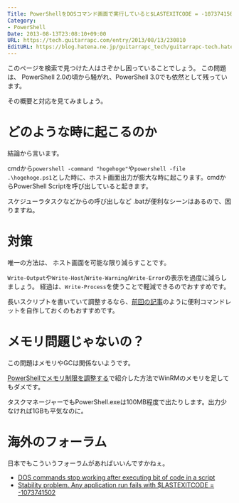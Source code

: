 ```yaml
---
Title: PowerShellをDOSコマンド画面で実行していると$LASTEXITCODE = -1073741502でが出る
Category:
- PowerShell
Date: 2013-08-13T23:08:10+09:00
URL: https://tech.guitarrapc.com/entry/2013/08/13/230810
EditURL: https://blog.hatena.ne.jp/guitarrapc_tech/guitarrapc-tech.hatenablog.com/atom/entry/6802418398340959906
---
```


<!--
Date: 2013-08-13T23:08:10+09:00
URL: https://tech.guitarrapc.com/entry/2013/08/13/230810
-->

このページを検索で見つけた人はさぞかし困っていることでしょう。
この問題は、 PowerShell 2.0の頃から騒がれ、PowerShell 3.0でも依然として残っています。

その概要と対応を見てみましょう。

# どのような時に起こるのか

結論から言います。

cmdから`powershell -command "hogehoge"`や`powershell -file .\hogehoge.ps1`とした時に、ホスト画面出力が膨大な時に起こります。cmdからPowerShell Scriptを呼び出していると起きます。

スケジューラタスクなどからの呼び出しなど .batが便利なシーンはあるので、困りますね。

# 対策

唯一の方法は、 ホスト画面を可能な限り減らすことです。

`Write-Output`や`Write-Host`/`Write-Warning`/`Write-Error`の表示を過度に減らしましょう。
経過は、`Write-Process`を使うことで軽減できるのでおすすめです。

長いスクリプトを書いていて調整するなら、[前回の記事](https://tech.guitarrapc.com/entry/2013/08/13/230841)のように便利コマンドレットを自作しておくのもおすすめです。

# メモリ問題じゃないの？

この問題はメモリやGCは関係ないようです。

[PowerShellでメモリ制限を調整する](https://tech.guitarrapc.com/entry/2013/08/02/000842)で紹介した方法でWinRMのメモリを足してもダメです。

タスクマネージャーでもPowerShell.exeは100MB程度で出たりします。出力少なければ1GBも平気なのに。

# 海外のフォーラム

日本でもこういうフォーラムがあればいいんですかねぇ。

* [DOS commands stop working after executing bit of code in a script](http://connect.microsoft.com/PowerShell/feedback/details/665809/dos-commands-stop-working-after-executing-bit-of-code-in-a-script)
* [Stability problem. Any application run fails with $LASTEXITCODE = -1073741502](http://connect.microsoft.com/PowerShell/feedback/details/496326/stability-problem-any-application-run-fails-with-lastexitcode-1073741502)
